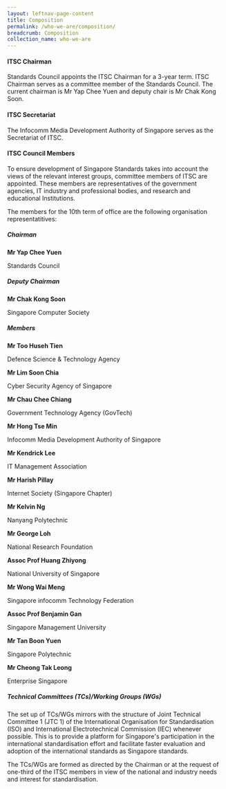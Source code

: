 ```yaml
---
layout: leftnav-page-content
title: Composition
permalink: /who-we-are/composition/
breadcrumb: Composition
collection_name: who-we-are
---
```


#### ITSC Chairman
Standards Council appoints the ITSC Chairman for a 3-year term. ITSC Chairman serves as a committee member of the Standards Council. The current chairman is Mr Yap Chee Yuen and deputy chair is Mr Chak Kong Soon.

#### ITSC Secretariat
The Infocomm Media Development Authority of Singapore serves as the Secretariat of ITSC.

#### ITSC Council Members
To ensure development of Singapore Standards takes into account the views of the relevant interest groups, committee members of ITSC are appointed. These members are representatives of the government agencies, IT industry and professional bodies, and research and educational Institutions.

The members for the 10th term of office are the following organisation representatitives:

##### Chairman

**Mr Yap Chee Yuen**

Standards Council

##### Deputy Chairman

**Mr Chak Kong Soon**

Singapore Computer Society

##### Members

**Mr Too Huseh Tien**

Defence Science & Technology Agency

**Mr Lim Soon Chia**

Cyber Security Agency of Singapore

**Mr Chau Chee Chiang**

Government Technology Agency (GovTech)

**Mr Hong Tse Min**

Infocomm Media Development Authority of Singapore

**Mr Kendrick Lee**

IT Management Association

**Mr Harish Pillay**

Internet Society (Singapore Chapter)

**Mr Kelvin Ng**

Nanyang Polytechnic

**Mr George Loh**

National Research Foundation

**Assoc Prof Huang Zhiyong**

National University of Singapore

**Mr Wong Wai Meng**

Singapore infocomm Technology Federation

**Assoc Prof Benjamin Gan**

Singapore Management University

**Mr Tan Boon Yuen**

Singapore Polytechnic

**Mr Cheong Tak Leong**

Enterprise Singapore


##### Technical Committees (TCs)/Working Groups (WGs)

The set up of TCs/WGs mirrors with the structure of Joint Technical Committee 1 (JTC 1) of the International Organisation for Standardisation (ISO) and International Electrotechnical Commission (IEC) whenever possible. This is to provide a platform for Singapore's participation in the international standardisation effort and facilitate faster evaluation and adoption of the international standards as Singapore standards.

The TCs/WGs are formed as directed by the Chairman or at the request of one-third of the ITSC members in view of the national and industry needs and interest for standardisation.

